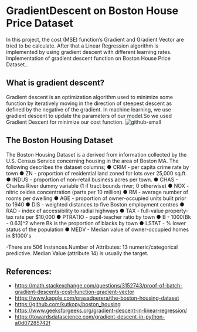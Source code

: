 # GradientDescent on Boston House Price Dataset

In this project, the cost (MSE) function’s Gradient and Gradient Vector are tried to be calculate. After that a Linear Regression algorithm is implemented by using
gradient descent with different learning rates. Implementation of gradient descent function on Boston House Price Dataset..
## What is gradient descent? 
Gradient descent is an optimization algorithm used to minimize some function by iteratively moving in the direction of steepest descent as defined by the negative of the gradient. In machine learning, we use gradient descent to update the parameters of our model.So we used Gradient Descent for minimize our cost function.
![github-small](https://saugatbhattarai.com.np/wp-content/uploads/2018/06/gradient-descent-1.jpg)

## The Boston Housing Dataset
The Boston Housing Dataset is a derived from information collected by the U.S. Census Service concerning housing in the area of Boston MA. The following describes the dataset columns; 
● CRIM - per capita crime rate by town
● ZN - proportion of residential land zoned for lots over 25,000 sq.ft.
● INDUS - proportion of non-retail business acres per town.
● CHAS - Charles River dummy variable (1 if tract bounds river; 0
otherwise)
● NOX - nitric oxides concentration (parts per 10 million)
● RM - average number of rooms per dwelling
● AGE - proportion of owner-occupied units built prior to 1940
● DIS - weighted distances to five Boston employment centres
● RAD - index of accessibility to radial highways
● TAX - full-value property-tax rate per $10,000
● PTRATIO - pupil-teacher ratio by town
● B - 1000(Bk - 0.63)^2 where Bk is the proportion of blacks by town
● LSTAT - % lower status of the population
● MEDV - Median value of owner-occupied homes in $1000's

-There are 506 Instances.Number of Attributes: 13 numeric/categorical predictive. Median Value (attribute 14) is usually the target.
## References:
- https://math.stackexchange.com/questions/3152743/proof-of-batch-gradient-descents-cost-function-gradient-vector
- https://www.kaggle.com/prasadperera/the-boston-housing-dataset
- https://github.com/kutkopy/boston_housing
- https://www.geeksforgeeks.org/gradient-descent-in-linear-regression/
- https://towardsdatascience.com/gradient-descent-in-python-a0d07285742f
